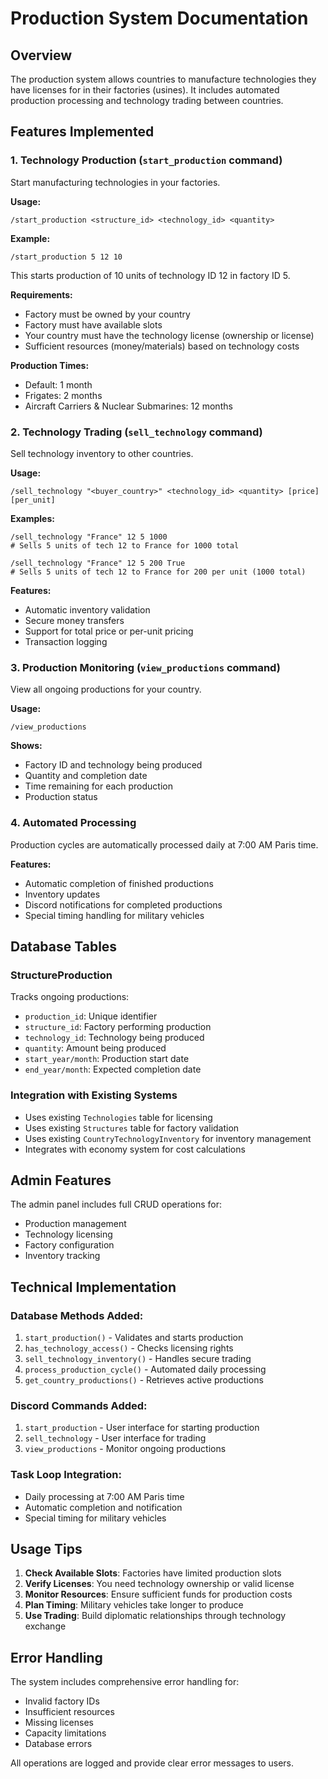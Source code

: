 # Production System Documentation

## Overview
The production system allows countries to manufacture technologies they have licenses for in their factories (usines). It includes automated production processing and technology trading between countries.

## Features Implemented

### 1. Technology Production (`start_production` command)
Start manufacturing technologies in your factories.

**Usage:**
```
/start_production <structure_id> <technology_id> <quantity>
```

**Example:**
```
/start_production 5 12 10
```
This starts production of 10 units of technology ID 12 in factory ID 5.

**Requirements:**
- Factory must be owned by your country
- Factory must have available slots
- Your country must have the technology license (ownership or license)
- Sufficient resources (money/materials) based on technology costs

**Production Times:**
- Default: 1 month
- Frigates: 2 months
- Aircraft Carriers & Nuclear Submarines: 12 months

### 2. Technology Trading (`sell_technology` command)
Sell technology inventory to other countries.

**Usage:**
```
/sell_technology "<buyer_country>" <technology_id> <quantity> [price] [per_unit]
```

**Examples:**
```
/sell_technology "France" 12 5 1000
# Sells 5 units of tech 12 to France for 1000 total

/sell_technology "France" 12 5 200 True  
# Sells 5 units of tech 12 to France for 200 per unit (1000 total)
```

**Features:**
- Automatic inventory validation
- Secure money transfers
- Support for total price or per-unit pricing
- Transaction logging

### 3. Production Monitoring (`view_productions` command)
View all ongoing productions for your country.

**Usage:**
```
/view_productions
```

**Shows:**
- Factory ID and technology being produced
- Quantity and completion date
- Time remaining for each production
- Production status

### 4. Automated Processing
Production cycles are automatically processed daily at 7:00 AM Paris time.

**Features:**
- Automatic completion of finished productions
- Inventory updates
- Discord notifications for completed productions
- Special timing handling for military vehicles

## Database Tables

### StructureProduction
Tracks ongoing productions:
- `production_id`: Unique identifier
- `structure_id`: Factory performing production
- `technology_id`: Technology being produced
- `quantity`: Amount being produced
- `start_year/month`: Production start date
- `end_year/month`: Expected completion date

### Integration with Existing Systems
- Uses existing `Technologies` table for licensing
- Uses existing `Structures` table for factory validation
- Uses existing `CountryTechnologyInventory` for inventory management
- Integrates with economy system for cost calculations

## Admin Features
The admin panel includes full CRUD operations for:
- Production management
- Technology licensing
- Factory configuration
- Inventory tracking

## Technical Implementation

### Database Methods Added:
1. `start_production()` - Validates and starts production
2. `has_technology_access()` - Checks licensing rights
3. `sell_technology_inventory()` - Handles secure trading
4. `process_production_cycle()` - Automated daily processing
5. `get_country_productions()` - Retrieves active productions

### Discord Commands Added:
1. `start_production` - User interface for starting production
2. `sell_technology` - User interface for trading
3. `view_productions` - Monitor ongoing productions

### Task Loop Integration:
- Daily processing at 7:00 AM Paris time
- Automatic completion and notification
- Special timing for military vehicles

## Usage Tips

1. **Check Available Slots**: Factories have limited production slots
2. **Verify Licenses**: You need technology ownership or valid license
3. **Monitor Resources**: Ensure sufficient funds for production costs
4. **Plan Timing**: Military vehicles take longer to produce
5. **Use Trading**: Build diplomatic relationships through technology exchange

## Error Handling
The system includes comprehensive error handling for:
- Invalid factory IDs
- Insufficient resources
- Missing licenses
- Capacity limitations
- Database errors

All operations are logged and provide clear error messages to users.
